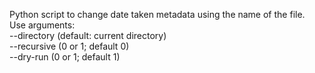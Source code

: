 Python script to change date taken metadata using the name of the file.  
Use arguments:  
  --directory (default: current directory)  
  --recursive (0 or 1; default 0)  
  --dry-run (0 or 1; default 1)  
